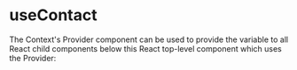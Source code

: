 # useContact

The Context's Provider component can be used to provide the variable to all React child components below this React top-level component which uses the Provider:

